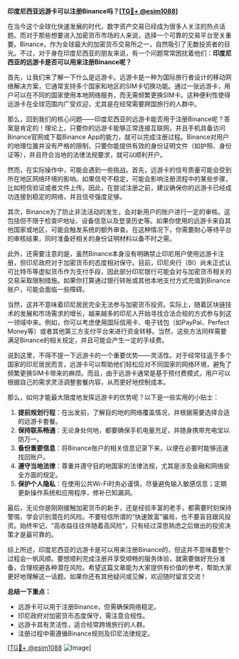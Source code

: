 **印度尼西亚远游卡可以注册Binance吗？[[TG💪+ @esim1088](https://t.me/s/esim1088)]**

在当今这个全球化快速发展的时代，数字资产交易已经成为很多人关注的热点话题。而对于那些想要进入加密货币市场的人来说，选择一个可靠的交易平台至关重要。Binance，作为全球最大的加密货币交易所之一，自然吸引了无数投资者的目光。不过，对于身在印度尼西亚的朋友来说，有一个问题常常困扰着他们：**印度尼西亚的远游卡是否可以用来注册Binance呢？**

首先，让我们来了解一下什么是远游卡。远游卡是一种为国际旅行者设计的移动网络解决方案，它通常支持多个国家和地区的SIM卡切换功能。通过一张远游卡，用户可以在不同的国家使用本地网络服务，而无需频繁更换SIM卡。这种便利性使得远游卡在全球范围内广受欢迎，尤其是在经常需要跨国旅行的人群中。

那么，回到我们的核心问题——印度尼西亚的远游卡能否用于注册Binance呢？答案是肯定的！理论上，只要你的远游卡能够正常连接互联网，并且手机具备访问Binance官网或下载Binance App的能力，就可以完成注册过程。Binance对用户的地理位置并没有严格的限制，只要你能提供有效的身份证明文件（如护照、身份证等），并且符合当地的法律法规要求，就可以顺利开户。

然而，在实际操作中，可能会遇到一些挑战。首先，远游卡的信号质量可能会受到所在地区网络环境的影响。如果信号不稳定，可能会影响注册流程中的某些步骤，比如短信验证或者文件上传。因此，在尝试注册之前，建议确保你的远游卡已经成功连接到稳定的网络，并且信号强度足够。

其次，Binance为了防止非法活动的发生，会对新用户的账户进行一定的审核。这包括但不限于检查IP地址、设备信息以及登录历史等。如果你使用的远游卡来自其他国家或地区，可能会触发系统的额外审查。在这种情况下，你需要耐心等待平台的审核结果，同时准备好相关的身份证明材料以备不时之需。

此外，还需要注意的是，虽然Binance本身没有明确禁止印尼用户使用远游卡注册，但印尼政府对于加密货币的态度相对保守。目前，印尼央行（BI）尚未正式认可比特币等虚拟货币作为支付手段，因此部分印尼银行可能会对与加密货币相关的交易采取限制措施。如果你打算通过银行转账或其他本地支付方式充值到Binance账户，可能会面临一些障碍。

当然，这并不意味着印尼居民完全无法参与加密货币投资。实际上，随着区块链技术的发展和市场需求的增长，越来越多的印尼人开始寻找合法合规的方式参与到这一领域中来。例如，你可以考虑使用国际信用卡、电子钱包（如PayPal、Perfect Money等）或者其他第三方支付平台来进行资金转移。当然，这些方法同样需要满足Binance的相关规定，并且可能会产生一定的手续费。

说到这里，不得不提一下远游卡的一个重要优势——灵活性。对于经常往返于多个国家的印尼居民而言，远游卡可以帮助他们轻松应对不同国家的网络环境，避免了频繁更换SIM卡带来的麻烦。而且，由于远游卡通常是基于预付费模式，用户可以根据自己的需求灵活调整套餐内容，从而更好地控制成本。

那么，如何才能最大限度地发挥远游卡的优势呢？以下是一些实用的小贴士：

1. **提前规划行程**：在出发前，了解目的地的网络覆盖情况，并根据需要选择合适的远游卡套餐。
2. **保持联系畅通**：无论身处何地，都要确保手机电量充足，并随身携带充电宝以防万一。
3. **备份重要信息**：将Binance账户的相关信息记录下来，以便在必要时能够迅速找回账户。
4. **遵守当地法律**：尊重并遵守目的地国家的法律法规，尤其是涉及金融和网络安全方面的规定。
5. **保护个人隐私**：在使用公共Wi-Fi时务必谨慎，尽量避免输入敏感信息；定期更新操作系统和应用程序，修补已知漏洞。

最后，无论你是刚刚接触加密货币的新手，还是经验丰富的老手，都需要时刻保持警惕，学会识别潜在的风险。不要轻信所谓的“快速致富”骗局，也不要盲目跟风投资。始终牢记，“高收益往往伴随着高风险”，只有经过深思熟虑之后做出的投资决策才是最可靠的。

综上所述，印度尼西亚的远游卡是可以用来注册Binance的，但这并不意味着整个过程会一帆风顺。要想顺利完成注册并享受顺畅的服务体验，就需要做好充分准备，合理规避各种潜在风险。希望这篇文章能为大家提供有价值的参考，帮助大家更好地理解这一话题。如果你还有其他疑问或见解，欢迎随时留言交流！

**总结一下重点：**
- 远游卡可以用于注册Binance，但需确保网络稳定。
- 印尼政府对加密货币态度保守，需注意合规性。
- 远游卡具有灵活性，适合经常跨境旅行的人群。
- 注册过程中需遵循Binance规则及印尼法律规定。

[[TG💪+ @esim1088](https://t.me/s/esim1088) ![Image](https://i.postimg.cc/4NQfJmqS/Snipaste-2025-05-13-00-14-12.png)]